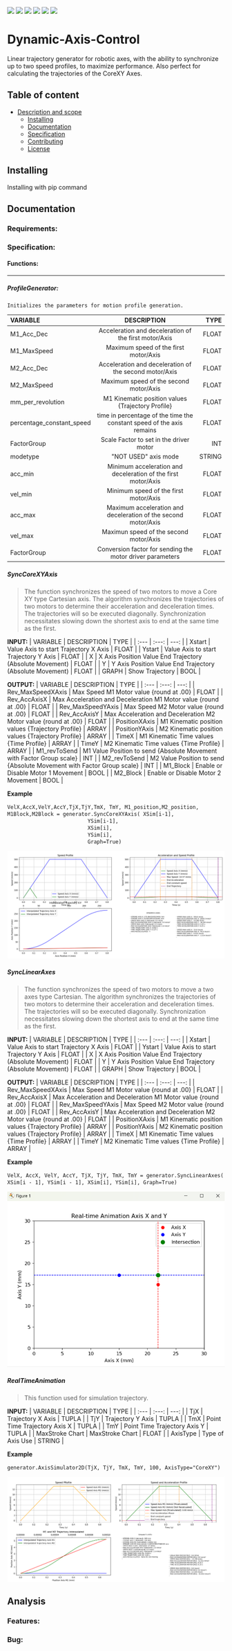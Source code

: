 ![](https://img.shields.io/github/stars/daddi1987/Dynamic-Axis-Control
) 
![](https://img.shields.io/github/v/tag/daddi1987/Dynamic-Axis-Control
)
![](https://img.shields.io/github/v/release/daddi1987/Dynamic-Axis-Control
) 
![](https://img.shields.io/github/issues/daddi1987/Dynamic-Axis-Control
)
![](https://img.shields.io/badge/Python-3.7-blue)
![](https://img.shields.io/badge/Python-3.10-blue)

# Dynamic-Axis-Control
Linear trajectory generator for robotic axes, with the ability to synchronize up to two speed profiles, to maximize performance. Also perfect for calculating the trajectories of the CoreXY Axes.

## Table of content
-   [Description and scope](#int)
    -   [Installing](#installing)
    -   [Documentation](#documentation)
    -   [Specification](#Specification)
    -   [Contributing](#contributing)
    -   [License](#license)
    
    
## Installing
 Installing with pip command 
## Documentation

### Requirements:

### Specification:
#### Functions:
---
##### __ProfileGenerator:__
> 
    Initializes the parameters for motion profile generation.
           
| VARIABLE | DESCRIPTION | TYPE |
| :---         |     :---:      |          ---: |
| M1_Acc_Dec   | Acceleration and deceleration of the first motor/Axis    | FLOAT    |
| M1_MaxSpeed   | Maximum speed of the first motor/Axis   | FLOAT     |
| M2_Acc_Dec   | Acceleration and deceleration of the second motor/Axis    | FLOAT    |
| M2_MaxSpeed   | Maximum speed of the second motor/Axis     | FLOAT     |
| mm_per_revolution   | M1 Kinematic position values  {Trajectory Profile}    | FLOAT     |
| percentage_constant_speed   | time in percentage of the time the constant speed of the axis remains    | FLOAT     |
| FactorGroup   | Scale Factor to set in the driver motor    | INT     |
| modetype   | "NOT USED" axis mode   | STRING     |
| acc_min   | Minimum acceleration and deceleration of the first motor/Axis   | FLOAT     |
| vel_min   | Minimum speed of the first motor/Axis    | FLOAT     |
| acc_max   | Maximum acceleration and deceleration of the second motor/Axis | FLOAT     |
| vel_max   | Maximun speed of the second motor/Axis | FLOAT     |       
| FactorGroup   | Conversion factor for sending the motor driver parameters | FLOAT     |   


##### __SyncCoreXYAxis__ 
> The function synchronizes the speed of two motors to move a Core XY type Cartesian axis.
        The algorithm synchronizes the trajectories of two motors to determine their acceleration and deceleration times. The trajectories will so be executed diagonally.
        Synchronization necessitates slowing down the shortest axis to end at the same time as the first.

__INPUT:__
| VARIABLE | DESCRIPTION | TYPE |
| :---         |     :---:      |          ---: |
| Xstart   | Value Axis to start Trajectory X Axis     | FLOAT    |
| Ystart   | Value Axis to start Trajectory Y Axis      | FLOAT     |
| X   | X Axis  Position Value End Trajectory (Absolute Movement)     | FLOAT    |
| Y   | Y Axis Position Value End Trajectory (Absolute Movement)     | FLOAT     |
| GRAPH   | Show Trajectory     | BOOL     |

__OUTPUT:__
| VARIABLE | DESCRIPTION | TYPE |
| :---         |     :---:      |          ---: |
| Rev_MaxSpeedXAxis   | Max Speed M1 Motor value {round at .00}    | FLOAT    |
| Rev_AccAxisX   | Max Acceleration and Deceleration M1 Motor value {round at .00}     | FLOAT     |
| Rev_MaxSpeedYAxis   | Max Speed M2 Motor value {round at .00}     | FLOAT    |
| Rev_AccAxisY   | Max Acceleration and Deceleration M2 Motor value {round at .00}       | FLOAT     |
| PositionXAxis   | M1 Kinematic position values  {Trajectory Profile}    | ARRAY     |
| PositionYAxis   | M2 Kinematic position values  {Trajectory Profile}    | ARRAY     |
| TimeX   | M1 Kinematic Time values  {Time Profile}    | ARRAY     |
| TimeY   | M2 Kinematic Time values  {Time Profile}    | ARRAY     |
| M1_revToSend   | M1 Value Position to send  {Absolute Movement with Factor Group scale}    | INT     |
| M2_revToSend   | M2 Value Position to send  {Absolute Movement with Factor Group scale}    | INT     |
| M1_Block   | Enable or Disable Motor 1 Movement | BOOL     |
| M2_Block   | Enable or Disable Motor 2 Movement | BOOL     |

__Example__

```
VelX,AccX,VelY,AccY,TjX,TjY,TmX, TmY, M1_position,M2_position, M1Block,M2Block = generator.SyncCoreXYAxis( XSim[i-1],
                          YSim[i-1],
                          XSim[i], 
                          YSim[i], 
                          Graph=True)
```

![SyncCoreXYAxis](https://github.com/daddi1987/Dynamic-Axis-Control/blob/ac4ac86b169795838e1d1992add20e23bfd0906f/Doc/Image/SyncLinearAxes.png)

##### __SyncLinearAxes__ 
> The function synchronizes the speed of two motors to move a two axes type Cartesian.
        The algorithm synchronizes the trajectories of two motors to determine their acceleration and deceleration times. The trajectories will so be executed diagonally.
        Synchronization necessitates slowing down the shortest axis to end at the same time as the first.

__INPUT:__
| VARIABLE | DESCRIPTION | TYPE |
| :---         |     :---:      |          ---: |
| Xstart   | Value Axis to start Trajectory X Axis     | FLOAT    |
| Ystart   | Value Axis to start Trajectory Y Axis      | FLOAT     |
| X   | X Axis  Position Value End Trajectory (Absolute Movement)     | FLOAT    |
| Y   | Y Axis Position Value End Trajectory (Absolute Movement)     | FLOAT     |
| GRAPH   | Show Trajectory     | BOOL     |

__OUTPUT:__
| VARIABLE | DESCRIPTION | TYPE |
| :---         |     :---:      |          ---: |
| Rev_MaxSpeedXAxis   | Max Speed M1 Motor value {round at .00}    | FLOAT    |
| Rev_AccAxisX   | Max Acceleration and Deceleration M1 Motor value {round at .00}     | FLOAT     |
| Rev_MaxSpeedYAxis   | Max Speed M2 Motor value {round at .00}     | FLOAT    |
| Rev_AccAxisY   | Max Acceleration and Deceleration M2 Motor value {round at .00}       | FLOAT     |
| PositionXAxis   | M1 Kinematic position values  {Trajectory Profile}    | ARRAY     |
| PositionYAxis   | M2 Kinematic position values  {Trajectory Profile}    | ARRAY     |
| TimeX   | M1 Kinematic Time values  {Time Profile}    | ARRAY     |
| TimeY   | M2 Kinematic Time values  {Time Profile}    | ARRAY     |

__Example__

```
VelX, AccX, VelY, AccY, TjX, TjY, TmX, TmY = generator.SyncLinearAxes( XSim[i - 1], YSim[i - 1], XSim[i], YSim[i], Graph=True)
```
![SyncCoreXYAxis](https://github.com/daddi1987/Dynamic-Axis-Control/blob/ac4ac86b169795838e1d1992add20e23bfd0906f/Doc/Image/RealTime%20Animation.png)


##### __RealTimeAnimation__ 
> This function used for simulation trajectory.

__INPUT:__
| VARIABLE | DESCRIPTION | TYPE |
| :---         |     :---:      |          ---: |
| TjX   | Trajectory X Axis     | TUPLA    |
| TjY   | Trajectory Y Axis         | TUPLA     |
| TmX   | Point Time Trajectory Axis X     | TUPLA    |
| TmY   | Point Time Trajectory Axis Y     | TUPLA    |
| MaxStroke Chart   | MaxStroke Chart     | FLOAT     |
| AxisType   | Type of Axis Use  | STRING     |

__Example__

```
generator.AxisSimulator2D(TjX, TjY, TmX, TmY, 100, AxisType="CoreXY")
```

![SyncCoreXYAxis](https://github.com/daddi1987/Dynamic-Axis-Control/blob/607064f324aed078c0ad9eb78ea98cf64589ca8f/Doc/Image/SyncCoreXYAxisExample.jpg)

## Analysis
### Features:
### Bug:
